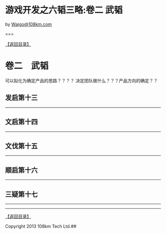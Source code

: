 游戏开发之六韬三略:卷二 武韬
=====

by Waigo@108km.com

===

[【返回目录】](index.md)


# 卷二　武韬



可以拟化为确定产品的思路？？？？ 决定团队做什么？？？产品方向的确定？？



## 发启第十三
--------

## 文启第十四
--------

## 文伐第十五
--------

## 顺启第十六
--------

## 三疑第十七
--------






-------

[【返回目录】](index.md)

Copyright 2013 108km Tech Ltd.## 


